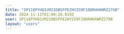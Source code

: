 ```yaml
---
title: "SP118PYHQ3JM21DBSFPEZHYZS9F10DRHHXWRZ27XB"
date: 2024-11-11T01:00:20.019Z
user: SP118PYHQ3JM21DBSFPEZHYZS9F10DRHHXWRZ27XB
layout: "users"
---
```

    
